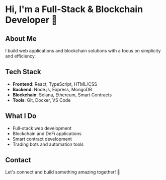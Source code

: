 # Hi, I'm a Full-Stack & Blockchain Developer 👋

## About Me
I build web applications and blockchain solutions with a focus on simplicity and efficiency.

## Tech Stack
- **Frontend**: React, TypeScript, HTML/CSS
- **Backend**: Node.js, Express, MongoDB
- **Blockchain**: Solana, Ethereum, Smart Contracts
- **Tools**: Git, Docker, VS Code

## What I Do
- Full-stack web development
- Blockchain and DeFi applications
- Smart contract development
- Trading bots and automation tools

## Contact
Let's connect and build something amazing together! 🚀
